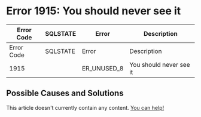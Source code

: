 
# Error 1915: You should never see it


| Error Code | SQLSTATE | Error | Description |
| --- | --- | --- | --- |
| Error Code | SQLSTATE | Error | Description |
| 1915 |  | ER_UNUSED_8 | You should never see it |




## Possible Causes and Solutions


This article doesn't currently contain any content. [You can help!](/kb/en/writing-and-editing-knowledge-base-articles/)


